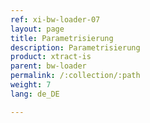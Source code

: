 ```yaml
---
ref: xi-bw-loader-07
layout: page
title: Parametrisierung
description: Parametrisierung
product: xtract-is
parent: bw-loader
permalink: /:collection/:path
weight: 7
lang: de_DE

---
```

